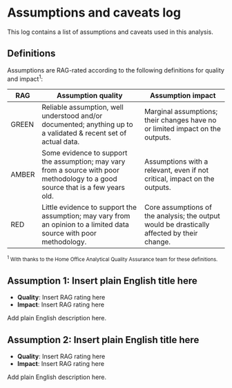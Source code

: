 # Assumptions and caveats log

This log contains a list of assumptions and caveats used in this analysis.

## Definitions

Assumptions are RAG-rated according to the following definitions for quality and
impact<sup>1</sup>:

| RAG   | Assumption quality                                                                                                              | Assumption impact                                                                           |
|-------|---------------------------------------------------------------------------------------------------------------------------------|---------------------------------------------------------------------------------------------|
| GREEN | Reliable assumption, well understood and/or documented; anything up to a validated & recent set of actual data.                 | Marginal assumptions; their changes have no or limited impact on the outputs.               |
| AMBER | Some evidence to support the assumption; may vary from a source with poor methodology to a good source that is a few years old. | Assumptions with a relevant, even if not critical, impact on the outputs.                   |
| RED   | Little evidence to support the assumption; may vary from an opinion to a limited data source with poor methodology.             | Core assumptions of the analysis; the output would be drastically affected by their change. |
<sup><sup>1</sup> With thanks to the Home Office Analytical Quality Assurance team for these definitions.</sup>

## Assumption 1: Insert plain English title here

* **Quality**: Insert RAG rating here
* **Impact**: Insert RAG rating here

Add plain English description here.

## Assumption 2: Insert plain English title here

* **Quality**: Insert RAG rating here
* **Impact**: Insert RAG rating here

Add plain English description here.
